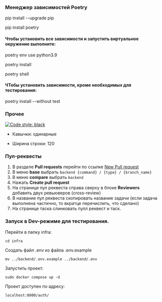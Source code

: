 ### Менеджер зависимостей Poetry

pip install --upgrade pip

pip install poetry

#### Чтобы установить все зависимости и запустить виртуальное окружение выполните:
poetry env use python3.9

poetry install

poetry shell

#### ЧТобы установить зависимости, кроме необходимых для тестирования:

poetry install --without test

### Прочее

[![Code style: black](https://img.shields.io/badge/code%20style-black-000000.svg)](https://github.com/psf/black)

- Кавычки: одинарные

- Ширина строки: 120


### Пул-реквесты


 1. В разделе **Pull requests** перейти по ссылке [New Pull request](https://github.com/international-team-management/team-platform/pulls)
 2. В меню **base** выбрать `backend {command} / {type} / {branch_name}`
 3. В меню **compare** выбрать `backend`
 4. Нажать **Create pull request**
 5. На странице пул реквеста справа сверху в блоке **Reviewers** добавить двух ревьюверов (cross-review)
 6. В название пул реквеста скопировать название задачи (если задача выполнена частично, то вкратце перечислить, что сделано)
 7. На странице таска слинковать пулл реквест и таск.


### Запуск в Dev-режиме для тестирования.

Перейти в папку infra:
```angular2html
cd infra
```
Создать файл .env из файла .env.example
```angular2html
mv ../backend/.env.example ../backend/.env
```
Запустить проект:
```angular2html
sudo docker compose up -d
```
Проект доступен по адресу:
```angular2html
localhost:8000/auth/
```
